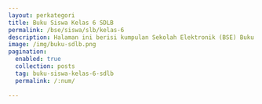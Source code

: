 ```yaml
---
layout: perkategori
title: Buku Siswa Kelas 6 SDLB
permalink: /bse/siswa/slb/kelas-6
description: Halaman ini berisi kumpulan Sekolah Elektronik (BSE) Buku Siswa Satuan Pendidikan SDLB Kelas 6.
image: /img/buku-sdlb.png
pagination: 
  enabled: true
  collection: posts
  tag: buku-siswa-kelas-6-sdlb
  permalink: /:num/
  
---
```


